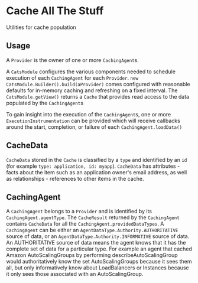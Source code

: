 Cache All The Stuff
===================

Utilities for cache population


Usage
-----

A ``Provider`` is the owner of one or more ``CachingAgent``s.

A ``CatsModule`` configures the various components needed to schedule execution of each ``CachingAgent`` for
 each ``Provider``. ``new CatsModule.Builder().build(aProvider)`` comes configured with reasonable defaults for
 in-memory caching and refreshing on a fixed interval. The ``CatsModule.getView()`` returns a ``Cache`` that
 provides read access to the data populated by the ``CachingAgent``s


To gain insight into the execution of the ``CachingAgent``s, one or more ``ExecutionInstrumentation`` can be provided which
 will receive callbacks around the start, completion, or failure of each ``CachingAgent.loadData()``

CacheData
---------

``CacheData`` stored in the ``Cache`` is classified by a ``type`` and identified by an ``id`` (for example
 ``type: application, id: myapp``). ``CacheData`` has attributes - facts about the item such as an application owner's
 email address, as well as relationships - references to other items in the cache.

CachingAgent
------------

A ``CachingAgent`` belongs to a ``Provider`` and is identified by its ``CachingAgent.agentType``. The ``CacheResult``
 returned by the ``CachingAgent`` contains ``CacheData`` for all the ``CachingAgent.providedDataTypes``. A ``CachingAgent``
 can be either an ``AgentDataType.Authority.AUTHORITATIVE`` source of data, or an ``AgentDataType.Authority.INFORMATIVE``
 source of data.  An AUTHORITATIVE source of data means the agent knows that it has the complete set of data for a
 particular type. For example an agent that cached Amazon AutoScalingGroups by performing describeAutoScalingGroup would
 authoritatively know the set AutoScalingGroups because it sees them all, but only informatively know about LoadBalancers
 or Instances because it only sees those associated with an AutoScalingGroup.

